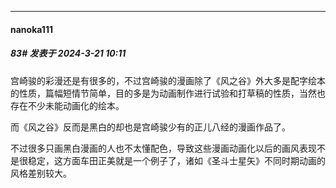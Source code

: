 ﻿
*****

####  nanoka111  
##### 83#       发表于 2024-3-21 10:11

宫崎骏的彩漫还是有很多的，不过宫崎骏的漫画除了《风之谷》外大多是配字绘本的性质，篇幅短情节简单，目的多是为动画制作进行试验和打草稿的性质，当然也存在不少未能动画化的绘本。

而《风之谷》反而是黑白的却也是宫崎骏少有的正儿八经的漫画作品了。

不过很多只画黑白漫画的人也不太懂配色，导致这些漫画动画化以后的画风表现不是很稳定，这方面车田正美就是一个例子了，诸如《圣斗士星矢》不同时期动画的风格差别较大。

